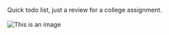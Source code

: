 Quick todo list, just a review for a college assignment. <br> <br>
![This is an image](https://github.com/Rafl27/foodCrud-mernStack/blob/main/Screenshot%20from%202022-07-16%2009-52-54.png)
